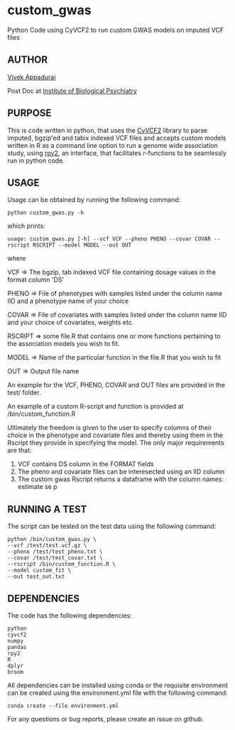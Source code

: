 # custom_gwas
Python Code using CyVCF2 to run custom GWAS models on imputed VCF files

## AUTHOR

[Vivek Appadurai](https://github.com/vaqm2) 

Post Doc at [Institute of Biological Psychiatry](https://github.com/biopsyk)
## PURPOSE

This is code written in python, that uses the [CyVCF2](https://brentp.github.io/cyvcf2/) library to parse imputed, bgzip'ed and tabix indexed VCF files and accepts custom models written in R as a command line option to run a genome wide association study, using [rpy2](https://rpy2.github.io/doc/v3.4.x/html/index.html), an interface, that facilitates r-functions to be seamlessly run in python code.

## USAGE

Usage can be obtained by running the following command:

    python custom_gwas.py -h

which prints:

    usage: custom_gwas.py [-h] --vcf VCF --pheno PHENO --covar COVAR --rscript RSCRIPT --model MODEL --out OUT

where

VCF => The bgzip, tab indexed VCF file containing dosage values in the format column 'DS'

PHENO => File of phenotypes with samples listed under the column name IID and a phenotype name of your choice

COVAR => File of covariates with samples listed under the column name IID and your choice of covariates, weights etc.

RSCRIPT => some file.R that contains one or more functions pertaining to the association models you wish to fit.

MODEL => Name of the particular function in the file.R that you wish to fit

OUT => Output file name

An example for the VCF, PHENO, COVAR and OUT files are provided in the test/ folder.

An example of a custom R-script and function is provided at /bin/custom_function.R

Ultimately the freedom is given to the user to specify columns of their choice in the phenotype and covariate files and thereby using them in the Rscript they provide in specifying the model. The only major requirements are that:

1. VCF contains DS column in the FORMAT fields
2. The pheno and covariate files can be interesected using an IID column
3. The custom gwas Rscript returns a dataframe with the column names:
    estimate
    se
    p

## RUNNING A TEST

The script can be tested on the test data using the following command:

    python /bin/custom_gwas.py \
    --vcf /test/test.vcf.gz \
    --pheno /test/test_pheno.txt \
    --covar /test/test_covar.txt \
    --rscript /bin/custom_function.R \ 
    --model custom_fit \
    --out test_out.txt

## DEPENDENCIES

The code has the following dependencies:

    python
    cyvcf2
    numpy
    pandas
    rpy2
    R
    dplyr
    broom

All dependencies can be installed using conda or the requisite environment can be created using the environment.yml file with the following command:

    conda create --file environment.yml

For any questions or bug reports, please create an issue on github.